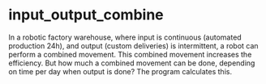 # input_output_combine
In a robotic factory warehouse, where input is continuous (automated production 24h), and output (custom deliveries) is intermittent, a robot can perform a combined movement. This combined movement increases the efficiency. But how much a combined movement can be done, depending on time per day when output is done? The program calculates this.
